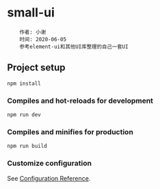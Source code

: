 # small-ui

```
    作者: 小谢
    时间: 2020-06-05
    参考element-ui和其他UI库整理的自己一套UI
```

## Project setup
```
npm install
```

### Compiles and hot-reloads for development
```
npm run dev
```

### Compiles and minifies for production
```
npm run build
```

### Customize configuration
See [Configuration Reference](https://cli.vuejs.org/config/).
